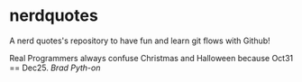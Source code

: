# nerdquotes
A nerd quotes's repository to have fun and learn git flows with Github!

Real Programmers always confuse Christmas and Halloween because Oct31 == Dec25. *Brad Pyth-on*
